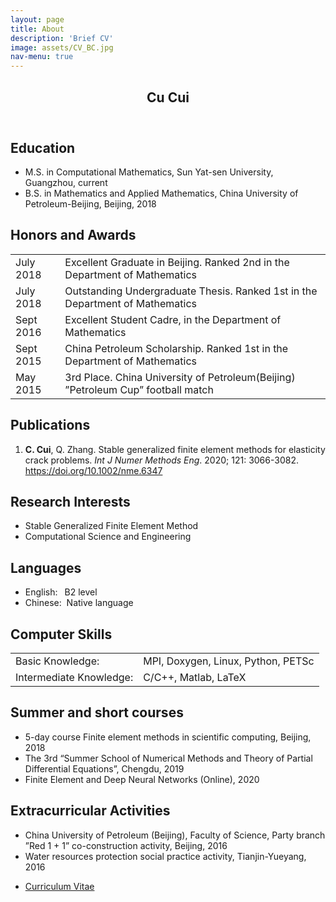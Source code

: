 ```yaml
---
layout: page
title: About
description: 'Brief CV'
image: assets/CV_BC.jpg
nav-menu: true
---
```


<!-- Main -->
<div id="main" class="alt">

<!-- One -->
<section id="one">
	<div class="inner">
		<header class="major">
			<h1>Cu Cui</h1>
		</header>

<!-- Content -->
<h2 id="content">Education</h2>
<ul>
	<li>M.S. in Computational Mathematics, Sun Yat-sen University, Guangzhou, current</li>
	<li>B.S. in Mathematics and Applied Mathematics, China University of Petroleum-Beijing, Beijing, 2018</li>
</ul>

<!-- Table -->
<h2>Honors and Awards</h2>
<div class="table-wrapper">
	<table>
		<tbody>
			<tr>
				<td>July 2018</td>
				<td>Excellent Graduate in Beijing. Ranked 2nd in the Department of Mathematics</td>
			</tr>
			<tr>
				<td>July 2018</td>
				<td>Outstanding Undergraduate Thesis. Ranked 1st in the Department of Mathematics</td>
			</tr>
			<tr>
				<td>Sept 2016</td>
				<td> Excellent Student Cadre, in the Department of Mathematics</td>
			</tr>
			<tr>
				<td>Sept 2015</td>
				<td>China Petroleum Scholarship. Ranked 1st in the Department of Mathematics </td>
			</tr>
			<tr>
				<td>May  2015</td>
				<td>3rd Place. China University of Petroleum(Beijing) ”Petroleum Cup” football match</td>
			</tr>
		</tbody>
	</table>
</div>
		
<!-- Table -->
<h2>Publications</h2>
<ol>
	<li><b>C. Cui</b>, Q. Zhang. Stable generalized finite element methods for elasticity crack problems. <i>Int J Numer Methods Eng</i>. 2020; 121: 3066-3082. <a href="https://doi.org/10.1002/nme.6347">https://doi.org/10.1002/nme.6347</a></li>
</ol>

<!-- Table -->
<h2>Research Interests</h2>
<ul>
	<li>Stable Generalized Finite Element Method</li>
	<li>Computational Science and Engineering</li>
</ul>

<!-- Table -->
<h2>Languages</h2>
<ul class="alt">
	<li>English: &ensp;B2 level</li>
	<li>Chinese: &nbsp;Native language</li>
</ul>

<!-- Table -->
<h2>Computer Skills</h2>
<div class="table-wrapper">
	<table>
		<tbody>
			<tr>
				<td align="left">Basic Knowledge:</td>
				<td> MPI, Doxygen, Linux, Python, PETSc</td>
			</tr>
			<tr>
				<td align="left">Intermediate Knowledge:</td>
				<td> C/C++, Matlab, LaTeX</td>
			</tr>
		</tbody>
	</table>
</div>

<!-- Table -->
<h2>Summer and short courses</h2>
<ul>
	<li>5-day course Finite element methods in scientific computing, Beijing, 2018</li>
	<li>The 3rd “Summer School of Numerical Methods and Theory of Partial Differential Equations”, Chengdu, 2019</li>
	<li>Finite Element and Deep Neural Networks (Online), 2020</li>
</ul>

<!-- Table -->
<h2>Extracurricular Activities</h2>
<ul>
	<li>China University of Petroleum (Beijing), Faculty of Science, Party branch ”Red 1 + 1” co-construction activity, Beijing, 2016</li>
	<li>Water resources protection social practice activity, Tianjin-Yueyang, 2016</li>
</ul>

<ul class="actions">
	<li><a href="cv_9.pdf" class="button icon fa-download">Curriculum Vitae</a></li>
</ul>

</div>
